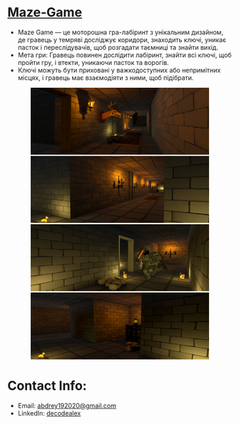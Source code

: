 

# [Maze-Game](https://github.com/Kosheew/Maze-Game.git) 

* Maze Game — це моторошна гра-лабіринт з унікальним дизайном, де гравець у темряві досліджує коридори, знаходить ключі, уникає пасток і переслідувачів, щоб розгадати таємниці та знайти вихід.
* Мета гри: Гравець повинен дослідити лабіринт, знайти всі ключі, щоб пройти гру, і втекти, уникаючи пасток та ворогів.
* Ключі можуть бути приховані у важкодоступних або непримітних місцях, і гравець має взаємодіяти з ними, щоб підібрати.

<p align="center">
<img src="https://github.com/Kosheew/Maze-Game/blob/main/Image/photo_1.jpg" width="400" height="150">
<img src="https://github.com/Kosheew/Maze-Game/blob/main/Image/photo_2.jpg" width="400" height="150">
<img src="https://github.com/Kosheew/Maze-Game/blob/main/Image/photo_3.jpg" width="400" height="150">
<img src="https://github.com/Kosheew/Maze-Game/blob/main/Image/photo_4.jpg" width="400" height="150">

</p>


# Contact Info:

- Email: abdrey192020@gmail.com
- LinkedIn: [decodealex](www.linkedin.com/in/andriy-zakruzhnuy)
